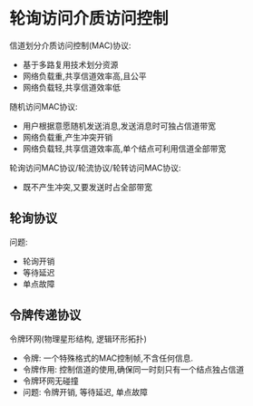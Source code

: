 # 轮询访问介质访问控制

信道划分介质访问控制(MAC)协议:

- 基于多路复用技术划分资源
- 网络负载重,共享信道效率高,且公平
- 网络负载轻,共享信道效率低

随机访问MAC协议:

- 用户根据意愿随机发送消息,发送消息时可独占信道带宽
- 网络负载重,产生冲突开销
- 网络负载轻,共享信道效率高,单个结点可利用信道全部带宽

轮询访问MAC协议/轮流协议/轮转访问MAC协议:

- 既不产生冲突,又要发送时占全部带宽

## 轮询协议

问题:

- 轮询开销
- 等待延迟
- 单点故障

## 令牌传递协议

令牌环网(物理星形结构, 逻辑环形拓扑)

- 令牌: 一个特殊格式的MAC控制帧,不含任何信息.
- 令牌作用: 控制信道的使用,确保同一时刻只有一个结点独占信道
- 令牌环网无碰撞
- 问题: 令牌开销, 等待延迟, 单点故障
